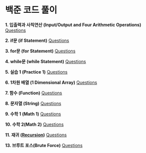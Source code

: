 # 백준 코드 풀이

**1. 입출력과 사칙연산 (Input/Output and Four Arithmetic Operations)** [Questions](https://www.acmicpc.net/step/1)

**2. if문 (if Statement)** [Questions](https://www.acmicpc.net/step/4)

**3. for문 (for Statement)** [Questions](https://www.acmicpc.net/step/3)

**4. while문 (while Statement)** [Questions](https://www.acmicpc.net/step/2)

**5. 실습 1 (Practice 1)** [Questions](https://www.acmicpc.net/step/48)

**6. 1차원 배열 (1 Dimensional Array)** [Questions](https://www.acmicpc.net/step/6)

**7. 함수 (Function)** [Questions](https://www.acmicpc.net/step/5)

**8. 문자열 (String)** [Questions](https://www.acmicpc.net/step/7)

**9. 수학 1 (Math 1)** [Questions](https://www.acmicpc.net/step/8)

**10. 수학 2(Math 2)** [Questions](https://www.acmicpc.net/step/10)

**11. 재귀 ([Recursion](https://github.com/David-Donghyun-Kim/Baekjoon))** [Questions](https://www.acmicpc.net/step/19)

**13. 브루트 포스(Brute Force)** [Questions](https://www.acmicpc.net/step/22)
